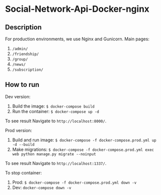 # Social-Network-Api-Docker-nginx
## Description
For production environments, we use Nginx and Gunicorn.
Main pages:
1. `/admin/`
2. `/friendship/`
3. `/group/`
4. `/news/`
5. `/subscription/`
## How to run
Dev version:
1. Build the image: `$ docker-compose build`
2. Run the container: `$ docker-compose up -d`

To see result Navigate to `http://localhost:8000/`.

Prod version:
1. Build  and run image: 
`$ docker-compose -f docker-compose.prod.yml up -d --build`
2. Make migrations: 
`$ docker-compose -f docker-compose.prod.yml exec web python manage.py migrate --noinput`

To see result Navigate to `http://localhost:1337/`.

To stop container:
1. Prod:
`$ docker-compose -f docker-compose.prod.yml down -v`
2. Dev:
`docker-compose down -v`




